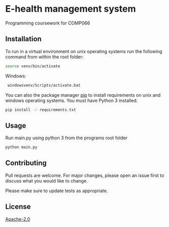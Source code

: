 # E-health management system

Programming coursework for COMP066
## Installation
To run in a virtual environment on unix operating systems run the following command from within the root folder:
```bash
source venv/bin/activate
```
Windows:
```bash
 windowsvenv/Scripts/activate.bat
```
You can also the package manager [pip](https://pip.pypa.io/en/stable/) to install requirements on unix and windows operating systems. You must have Python 3 installed.

```bash
pip install -r requirements.txt
```

## Usage
Run main.py using python 3 from the programs root folder
```python
python main.py
```

## Contributing
Pull requests are welcome. For major changes, please open an issue first to discuss what you would like to change.

Please make sure to update tests as appropriate.

## License
[Apache-2.0](https://choosealicense.com/licenses/apache-2.0/)
